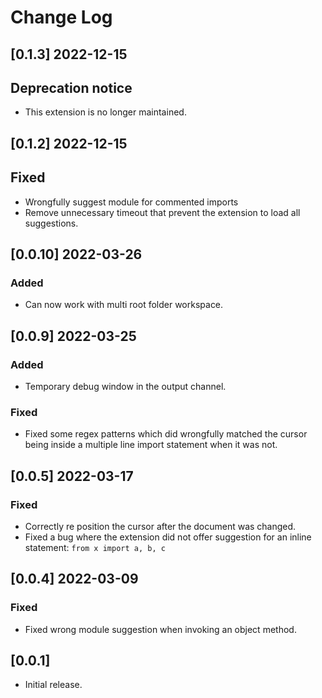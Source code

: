 # Change Log

## [0.1.3] 2022-12-15

## Deprecation notice

- This extension is no longer maintained. 

## [0.1.2] 2022-12-15

## Fixed

- Wrongfully suggest module for commented imports
- Remove unnecessary timeout that prevent the extension to load all suggestions.

## [0.0.10] 2022-03-26

### Added

- Can now work with multi root folder workspace.

## [0.0.9] 2022-03-25

### Added

- Temporary debug window in the output channel.

### Fixed

- Fixed some regex patterns which did wrongfully matched the cursor being
  inside a multiple line import statement when it was not.

## [0.0.5] 2022-03-17

### Fixed

- Correctly re position the cursor after the document was changed.
- Fixed a bug where the extension did not offer suggestion for an inline statement:
`from x import a, b, c`

## [0.0.4] 2022-03-09

### Fixed

- Fixed wrong module suggestion when invoking an object method.

## [0.0.1]

- Initial release.
